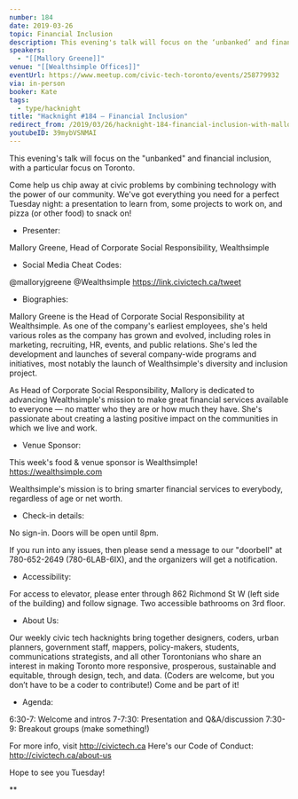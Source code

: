 ```yaml
---
number: 184
date: 2019-03-26
topic: Financial Inclusion
description: This evening's talk will focus on the ‘unbanked’ and financial inclusion, with a particular focus on Toronto.
speakers:
  - "[[Mallory Greene]]"
venue: "[[Wealthsimple Offices]]"
eventUrl: https://www.meetup.com/civic-tech-toronto/events/258779932
via: in-person
booker: Kate
tags:
  - type/hacknight
title: "Hacknight #184 – Financial Inclusion"
redirect_from: /2019/03/26/hacknight-184-financial-inclusion-with-mallory-greene/
youtubeID: 39mybVSNMAI
---
```


This evening's talk will focus on the "unbanked" and financial inclusion, with a particular focus on Toronto.

Come help us chip away at civic problems by combining technology with the power of our community. We've got everything you need for a perfect Tuesday night: a presentation to learn from, some projects to work on, and pizza (or other food) to snack on!

+ Presenter:

Mallory Greene, Head of Corporate Social Responsibility, Wealthsimple

+ Social Media Cheat Codes:

@malloryjgreene @Wealthsimple https://link.civictech.ca/tweet

+ Biographies:

Mallory Greene is the Head of Corporate Social Responsibility at Wealthsimple. As one of the company's earliest employees, she's held various roles as the company has grown and evolved, including roles in marketing, recruiting, HR, events, and public relations. She's led the development and launches of several company-wide programs and initiatives, most notably the launch of Wealthsimple's diversity and inclusion project.

As Head of Corporate Social Responsibility, Mallory is dedicated to advancing Wealthsimple's mission to make great financial services available to everyone — no matter who they are or how much they have. She's passionate about creating a lasting positive impact on the communities in which we live and work.

+ Venue Sponsor:

This week's food & venue sponsor is Wealthsimple! https://wealthsimple.com

Wealthsimple's mission is to bring smarter financial services to everybody, regardless of age or net worth.

+ Check-in details:

No sign-in. Doors will be open until 8pm.

If you run into any issues, then please send a message to our "doorbell" at 780-652-2649 (780-6LAB-6IX), and the organizers will get a notification.

+ Accessibility:

For access to elevator, please enter through 862 Richmond St W (left side of the building) and follow signage. Two accessible bathrooms on 3rd floor.

+ About Us:

Our weekly civic tech hacknights bring together designers, coders, urban planners, government staff, mappers, policy-makers, students, communications strategists, and all other Torontonians who share an interest in making Toronto more responsive, prosperous, sustainable and equitable, through design, tech, and data. (Coders are welcome, but you don’t have to be a coder to contribute!) Come and be part of it!

+ Agenda:

6:30-7: Welcome and intros
7-7:30: Presentation and Q&A/discussion
7:30-9: Breakout groups (make something!)

For more info, visit http://civictech.ca
Here's our Code of Conduct: http://civictech.ca/about-us

Hope to see you Tuesday!

**